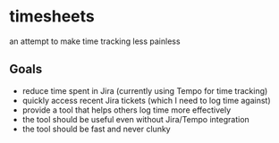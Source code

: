 # timesheets
an attempt to make time tracking less painless

## Goals

- reduce time spent in Jira (currently using Tempo for time tracking)
- quickly access recent Jira tickets (which I need to log time against)
- provide a tool that helps others log time more effectively
- the tool should be useful even without Jira/Tempo integration
- the tool should be fast and never clunky


